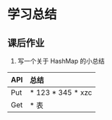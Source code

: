 # 学习总结

## 课后作业

1. 写一个关于 HashMap 的小总结

| API | 总结 |
| :- | :- |
| Put | * 123    * 345    * xzc |
| Get | * 表 |